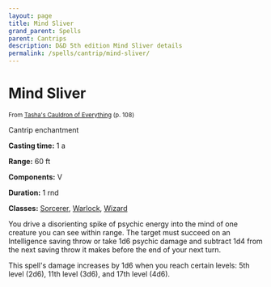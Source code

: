 ```yaml
---
layout: page
title: Mind Sliver
grand_parent: Spells
parent: Cantrips 
description: D&D 5th edition Mind Sliver details
permalink: /spells/cantrip/mind-sliver/
---
```


# Mind Sliver

<small>From <a target="_blank" href="https://dnd.wizards.com/products/tabletop-games/rpg-products/tashas-cauldron-everything">Tasha's Cauldron of Everything</a> (p. 108)</small>


Cantrip enchantment

**Casting time:** 1 a

**Range:** 60 ft

**Components:** V 

**Duration:** 1 rnd

**Classes:** [Sorcerer](/classes/sorcerer/), [Warlock](/classes/warlock/), [Wizard](/classes/wizard/)

You drive a disorienting spike of psychic energy into the mind of one creature you can see within range. The target must succeed on an Intelligence saving throw or take 1d6 psychic damage and subtract 1d4 from the next saving throw it makes before the end of your next turn.

   This spell's damage increases by 1d6 when you reach certain levels: 5th level (2d6), 11th level (3d6), and 17th level (4d6).